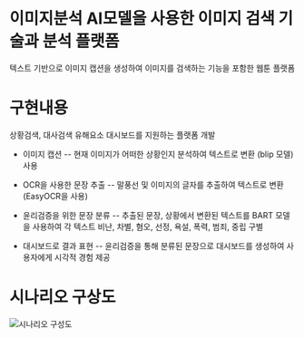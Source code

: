 # 이미지분석 AI모델을 사용한 이미지 검색 기술과 분석 플랫폼
텍스트 기반으로 이미지 캡션을 생성하여 이미지를 검색하는 기능을 포함한 웹툰 플랫폼

# 구현내용
상황검색, 대사검색 유해요소 대시보드를 지원하는 플랫폼 개발

  - 이미지 캡션
  -- 현재 이미지가 어떠한 상황인지 분석하여 텍스트로 변환 (blip 모델) 사용

  - OCR을 사용한 문장 추출
  -- 말풍선 및 이미지의 글자를 추출하여 텍스트로 변환 (EasyOCR을 사용)

  - 윤리검증을 위한 문장 분류
  -- 추출된 문장, 상황에서 변환된 텍스트를 BART 모델을 사용하여 각 텍스트 비난, 차별, 혐오, 선정, 욕설, 폭력, 범죄, 중립 구별

  - 대시보드로 결과 표현
  -- 윤리검증을 통해 분류된 문장으로 대시보드를 생성하여 사용자에게 시각적 경험 제공


# 시나리오 구상도
![시나리오 구성도](https://github.com/InMerchant/Scene-Search/assets/106319540/f136d003-901c-41d5-88f5-9fc269d4360f)
